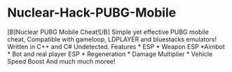 # Nuclear-Hack-PUBG-Mobile
[B]Nuclear PUBG Mobile Cheat![/B]  Simple yet effective PUBG mobile cheat, Compatible with gameloop, LDPLAYER and bluestacks emulators!  Written in C++ and C# Undetected.  Features  * ESP * Weapon ESP *Aimbot * Bot and real player ESP * Regeneration * Damage Multiplier * Vehicle Speed Boost And much much moree!
